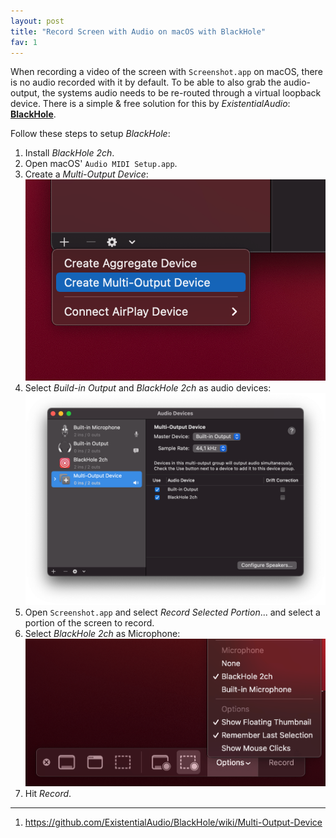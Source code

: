 ```yaml
---
layout: post
title: "Record Screen with Audio on macOS with BlackHole"
fav: 1
---
```


When recording a video of the screen with `Screenshot.app` on macOS, there is no audio recorded with it by default. To be able to also grab the audio-output, the systems audio needs to be re-routed through a virtual loopback device. There is a simple & free solution for this by *ExistentialAudio*: [**BlackHole**](https://github.com/ExistentialAudio/BlackHole).

Follow these steps to setup *BlackHole*:

1. Install *BlackHole 2ch*.
2. Open macOS' `Audio MIDI Setup.app`.
3. Create a *Multi-Output Device*:
   ![blackhole](/files/macos-record-screen-audio-blackhole/01-blackhole.png)
4. Select *Build-in Output* and *BlackHole 2ch* as audio devices:
   ![blackhole](/files/macos-record-screen-audio-blackhole/02-blackhole.png)
5. Open `Screenshot.app` and select *Record Selected Portion*... and select a portion of the screen to record.
6. Select *BlackHole 2ch* as Microphone:
   ![blackhole](/files/macos-record-screen-audio-blackhole/03-blackhole.png)
7. Hit *Record*.

---
1. <https://github.com/ExistentialAudio/BlackHole/wiki/Multi-Output-Device>
